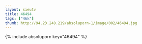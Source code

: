 ```yaml
--- 
layout: sieutv
title: 46494
tags: ["46k"]
thumb: http://94.23.248.219/absoluporn-1/image/002/46494.jpg
---
```

{% include absoluporn key="46494" %} 
